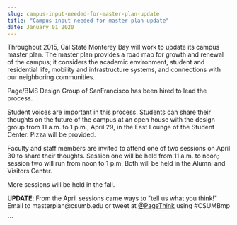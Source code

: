 ```yaml
---
slug: campus-input-needed-for-master-plan-update
title: "Campus input needed for master plan update"
date: January 01 2020
---
```


 
<p>
  Throughout 2015, Cal State Monterey Bay will work to update its campus master
  plan. The master plan provides a road map for growth and renewal of the
  campus; it considers the academic environment, student and residential life,
  mobility and infrastructure systems, and connections with our neighboring
  communities.
</p>
<p>Page/BMS Design Group of SanFrancisco has been hired to lead the process.</p>
<p>
  Student voices are important in this process. Students can share their
  thoughts on the future of the campus at an open house with the design group
  from 11 a.m. to 1 p.m., April 29, in the East Lounge of the Student Center.
  Pizza will be provided.
</p>
<p>
  Faculty and staff members are invited to attend one of two sessions on April
  30 to share their thoughts. Session one will be held from 11 a.m. to noon;
  session two will run from noon to 1 p.m. Both will be held in the Alumni and
  Visitors Center.
</p>
<p>More sessions will be held in the fall.</p>
<p>
  <strong>UPDATE</strong>: From the April sessions came ways to "tell us what
  you think!" Email to masterplan@csumb.edu or tweet at
  <a href="https://twitter.com/PageThink">@PageThink</a> using #CSUMBmp
</p>
```

